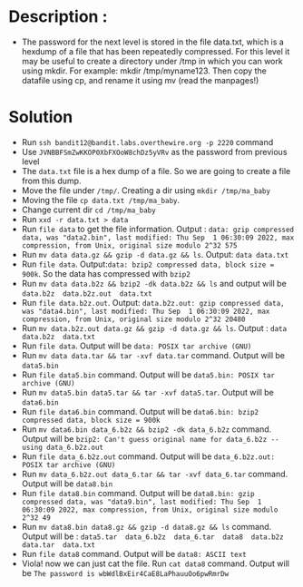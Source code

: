 # Description :
* The password for the next level is stored in the file data.txt, which is a hexdump of a file that has been repeatedly compressed. 
  For this level it may be useful to create a directory under /tmp in which you can work using mkdir. 
  For example: mkdir /tmp/myname123. Then copy the datafile using cp, and rename it using mv (read the manpages!)

# Solution

* Run `ssh bandit12@bandit.labs.overthewire.org -p 2220` command
* Use `JVNBBFSmZwKKOP0XbFXOoW8chDz5yVRv` as the password from previous level
* The `data.txt` file is a hex dump of a file. So we are going to create a file from this dump.
* Move the file under `/tmp/`. Creating a dir using `mkdir /tmp/ma_baby`
* Moving the file `cp data.txt /tmp/ma_baby`. 
* Change current dir `cd /tmp/ma_baby`
* Run `xxd -r data.txt > data`
* Run `file data` to get the file information. Output : `data: gzip compressed data, was "data2.bin", last modified: Thu Sep  1 06:30:09 2022, max compression, from Unix, original size modulo 2^32 575`
* Run `mv data data.gz && gzip -d data.gz && ls`. Output: `data data.txt`
* Run `file data`. Output:`data: bzip2 compressed data, block size = 900k`. So the data has compressed with `bzip2`
* Run `mv data data.b2z && bzip2 -dk data.b2z && ls` and output will be `data.b2z  data.b2z.out  data.txt`
* Run `file data.b2z.out`. Output: `data.b2z.out: gzip compressed data, was "data4.bin", last modified: Thu Sep  1 06:30:09 2022, max compression, from Unix, original size modulo 2^32 20480`
* Run `mv data.b2z.out data.gz && gzip -d data.gz && ls`. Output : `data  data.b2z  data.txt`
* Run `file data`. Output will be `data: POSIX tar archive (GNU)`
* Run `mv data data.tar && tar -xvf data.tar` command. Output will be `data5.bin`
* Run `file data5.bin` command. Output will be `data5.bin: POSIX tar archive (GNU)`
* Run `mv data5.bin data5.tar && tar -xvf data5.tar`. Output will be `data6.bin`
* Run `file data6.bin` command. Output will be `data6.bin: bzip2 compressed data, block size = 900k`
* Run `mv data6.bin data_6.b2z && bzip2 -dk data_6.b2z` command. Output will be `bzip2: Can't guess original name for data_6.b2z -- using data_6.b2z.out`
* Run `file data_6.b2z.out` command. Output will be `data_6.b2z.out: POSIX tar archive (GNU)`
* Run `mv data_6.b2z.out data_6.tar && tar -xvf data_6.tar` command. Output will be `data8.bin`
* Run `file data8.bin` command. Output will be `data8.bin: gzip compressed data, was "data9.bin", last modified: Thu Sep  1 06:30:09 2022, max compression, from Unix, original size modulo 2^32 49`
* Run `mv data8.bin data8.gz && gzip -d data8.gz && ls` command. Output will be : `data5.tar  data_6.b2z  data_6.tar  data8  data.b2z  data.tar  data.txt`
* Run `file data8` command. Output will be `data8: ASCII text`
* Viola! now we can just cat the file. Run `cat data8` command. Output will be `The password is wbWdlBxEir4CaE8LaPhauuOo6pwRmrDw`